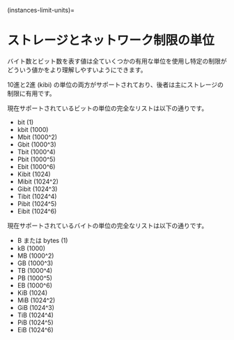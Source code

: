 (instances-limit-units)=
# ストレージとネットワーク制限の単位

バイト数とビット数を表す値は全ていくつかの有用な単位を使用し特定の制限がどういう値かをより理解しやすいようにできます。

10進と2進 (kibi) の単位の両方がサポートされており、後者は主にストレージの制限に有用です。

現在サポートされているビットの単位の完全なリストは以下の通りです。

- bit (1)
- kbit (1000)
- Mbit (1000^2)
- Gbit (1000^3)
- Tbit (1000^4)
- Pbit (1000^5)
- Ebit (1000^6)
- Kibit (1024)
- Mibit (1024^2)
- Gibit (1024^3)
- Tibit (1024^4)
- Pibit (1024^5)
- Eibit (1024^6)

現在サポートされているバイトの単位の完全なリストは以下の通りです。

- B または bytes (1)
- kB (1000)
- MB (1000^2)
- GB (1000^3)
- TB (1000^4)
- PB (1000^5)
- EB (1000^6)
- KiB (1024)
- MiB (1024^2)
- GiB (1024^3)
- TiB (1024^4)
- PiB (1024^5)
- EiB (1024^6)
